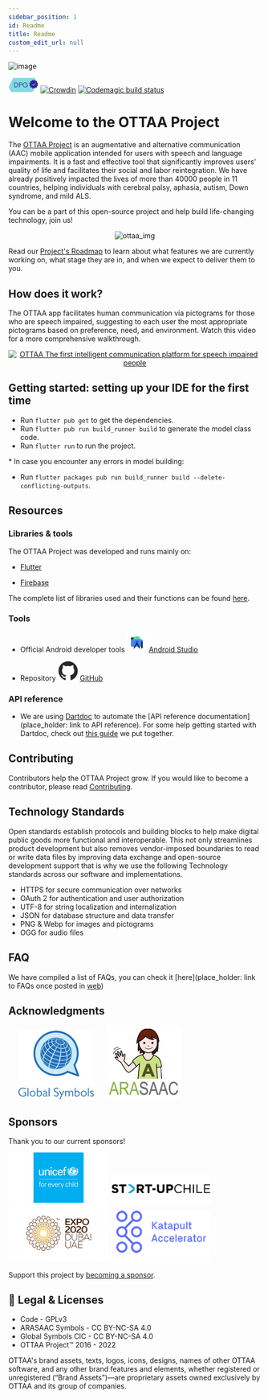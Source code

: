 ```yaml
---
sidebar_position: 1
id: Readme
title: Readme
custom_edit_url: null
---
```

![image](https://ottaaproject.com/img/ottaa-project.svg)

 [![Digital public good](/img/dpg-badge.png)](https://digitalpublicgoods.net/registry/) 
[![Crowdin](https://badges.crowdin.net/ottaa-project/localized.svg)](https://crowdin.com/project/ottaa-project) 
[![Codemagic build status](https://api.codemagic.io/apps/633ae2406e6d53fd76823f7f/633ae2406e6d53fd76823f7e/status_badge.svg)](https://codemagic.io/apps/633ae2406e6d53fd76823f7f/633ae2406e6d53fd76823f7e/latest_build)

# Welcome to the OTTAA Project #

The [OTTAA Project](https://www.ottaaproject.com/) is an augmentative and alternative communication (AAC) mobile application intended for users with speech and language impairments. It is a fast and effective tool that significantly improves users' quality of life and facilitates their social and labor reintegration. We have already positively impacted the lives of more than 40000 people in 11 countries, helping individuals with cerebral palsy, aphasia, autism, Down syndrome, and mild ALS.

You can be a part of this open-source project and help build life-changing technology, join us!

<p align="center">
<img src="/img/ottaa_project/usar_ottaa.gif" alt="ottaa_img" width="500"/>
</p>

Read our [Project's Roadmap](https://github.com/orgs/OTTAA-Project/projects/4/views/1) to learn about what features we are currently working on, what stage they are in, and when we expect to deliver them to you. 

## How does it work?

The OTTAA app facilitates human communication via pictograms for those who are speech impaired, suggesting to each user the most appropriate pictograms based on preference, need, and environment. Watch this video for a more comprehensive walkthrough. 

<p align="center">
<a href="https://www.youtube.com/watch?v=nQZRzBOWD-c"><img src="https://img.youtube.com/vi/nQZRzBOWD-c/0.jpg" alt="OTTAA The first intelligent communication platform for speech impaired people" width="480" height="360"/></a>
</p>

## Getting started: setting up your IDE for the first time

* Run `flutter pub get` to get the dependencies.
* Run `flutter pub run build_runner build` to generate the model class code.
* Run `flutter run` to run the project.

\* In case you encounter any errors in model building:

* Run `flutter packages pub run build_runner build --delete-conflicting-outputs`.


## Resources

### Libraries & tools


The OTTAA Project was developed and runs mainly on:

* [Flutter](https://flutter.dev/) 

* [Firebase](https://firebase.google.com/) 


The complete list of libraries used and their functions can be found [here](./Documentation/libraries).


### Tools

* Official Android developer tools
   <img src="/img/tools_libraries/android_studio" alt="android_dev" width="40" height="40"/> <a href = "https://developer.android.com/studio">Android Studio</a>

* Repository
  <img src="/img/tools_libraries/github-mark.png" alt="bit_bucket" width="40" height="40"/>
  <a href="https://github.com">GitHub</a>




### API reference

 * We are using [Dartdoc](https://pub.dev/packages/dartdoc) to automate the [API reference documentation] (place_holder: link to API reference). For some help getting started with Dartdoc, check out [this guide](./Documentation/dartdoc) we put together.  

## Contributing

Contributors help the OTTAA Project grow. If you would like to become a contributor, please read [Contributing](Contributing).

## Technology Standards

Open standards establish protocols and building blocks to help make digital public goods more functional and interoperable. This not only streamlines product development but also removes vendor-imposed boundaries to read or write data files by improving data exchange and open-source development support that is why we use the following Technology standards across our software and implementations.

* HTTPS for secure communication over networks
* OAuth 2 for authentication and user authorization
* UTF-8 for string localization and internalization
* JSON for database structure and data transfer
* PNG & Webp for images and pictograms
* OGG for audio files

## FAQ

We have compiled a list of FAQs, you can check it [here](place_holder: link to FAQs once posted in [web](https://ottaa-project.github.io/docs/welcome))

## Acknowledgments


<p float="left">
 <a href="https://globalsymbols.com/"><img src="/img/global_symbols.png" width="150" hspace="20"/></a>
 <a href="http://arasaac.org/"><img src="/img/tools_libraries/ARASAAC_titulo.png" width="150"/></a>
</p>

## Sponsors

Thank you to our current sponsors!

<p float="left">
 <a href="https://www.unicef.org/"><img src="/img/sponsors/UNICEF_logo_2016.png" width="200"/></a>
 <a href="https://startupchile.org/en/"><img src="/img/sponsors/startup_chile.jpg" width="200"/></a>
 <a href="https://www.expo2020dubai.com/en"><img src="/img/sponsors/EXPO_2020_Dubai_logo.png" width="200" width="200"/></a>
 <a href="https://katapult.vc/startups/accelerators/"><img src="/img/sponsors/katapult_accelerator.png" width="200"/></a>

</p>

Support this project by [becoming a sponsor](https://www.ottaaproject.com/support-ottaa-project.php).

## :memo: Legal & Licenses

* Code - GPLv3
* ARASAAC Symbols - CC BY-NC-SA 4.0
* Global Symbols CIC - CC BY-NC-SA 4.0
* OTTAA Project™ 2016 - 2022

OTTAA's brand assets, texts, logos, icons, designs, names of other OTTAA software, and any other brand features and elements, whether registered or unregistered (“Brand Assets”)—are proprietary assets owned exclusively by OTTAA and its group of companies.




